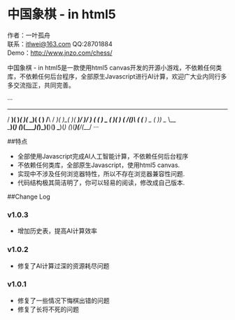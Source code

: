 中国象棋 - in html5
===========

作者：一叶孤舟<br>
联系：itlwei@163.com  QQ:28701884<br>
Demo：http://www.jnzo.com/chess/

中国象棋 - in html5是一款使用html5 canvas开发的开源小游戏，不依赖任何类库，不依赖任何后台程序，全部原生Javascript进行AI计算，欢迎广大业内同行多多交流指正，共同完善。

···
  ___  _   _  ____  _  _    __       ___  _   _  ____  ___  ___ 
 / __)( )_( )(_  _)( \( )  /__\     / __)( )_( )( ___)/ __)/ __)
( (__  ) _ (  _)(_  )  (  /(__)\   ( (__  ) _ (  )__) \__ \\__ \
 \___)(_) (_)(____)(_)\_)(__)(__)   \___)(_) (_)(____)(___/(___/
 ···

##特点

* 全部使用Javascript完成AI人工智能计算，不依赖任何后台程序
* 不依赖任何类库，全部原生Javascript，使用html5 canvas.
* 实现中不涉及任何浏览器特性，所以不存在浏览器兼容性问题.
* 代码结构极其简洁明了，你可以轻易的阅读，修改成自己版本.

##Change Log
### v1.0.3
* 增加历史表，提高AI计算效率

### v1.0.2
* 修复了AI计算过深的资源耗尽问题

### v1.0.1
* 修复了一些情况下悔棋出错的问题
* 修复了长将不死的问题
